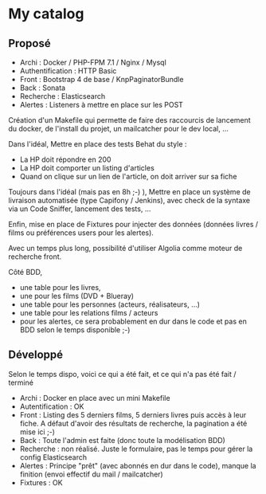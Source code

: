 My catalog
==========

Proposé
---

* Archi : Docker / PHP-FPM 7.1 / Nginx / Mysql
* Authentification : HTTP Basic
* Front : Bootstrap 4 de base / KnpPaginatorBundle
* Back : Sonata
* Recherche : Elasticsearch
* Alertes : Listeners à mettre en place sur les POST

Création d'un Makefile qui permette de faire des raccourcis de lancement du docker, de l'install du projet, un mailcatcher pour le dev local, ...

Dans l'idéal,
Mettre en place des tests Behat du style :
* La HP doit répondre en 200
* La HP doit comporter un listing d'articles
* Quand on clique sur un lien de l'article, on doit arriver sur sa fiche

Toujours dans l'idéal (mais pas en 8h ;-) ),
Mettre en place un système de livraison automatisée (type Capifony / Jenkins), avec check de la syntaxe via un Code Sniffer, lancement des tests, ...

Enfin, mise en place de Fixtures pour injecter des données (données livres / films ou préférences users pour les alertes).

Avec un temps plus long, possibilité d'utiliser Algolia comme moteur de recherche front.

Côté BDD, 
* une table pour les livres, 
* une pour les films (DVD + Blueray)
* une table pour les personnes (acteurs, réalisateurs, ...)
* une table pour les relations films / acteurs
* pour les alertes, ce sera probablement en dur dans le code et pas en BDD selon le temps disponible ;-)


Développé
---

Selon le temps dispo, voici ce qui a été fait, et ce qui n'a pas été fait / terminé

- Archi : Docker en place avec un mini Makefile
- Autentification : OK
- Front : Listing des 5 derniers films, 5 derniers livres puis accès à leur fiche. A défaut d'avoir des résultats de recherche, la pagination a été mise ici ;-)
- Back : Toute l'admin est faite (donc toute la modélisation BDD)
- Recherche : non réalisé. Juste le formulaire, pas le temps pour gérer la config Elasticsearch
- Alertes : Principe "prêt" (avec abonnés en dur dans le code), manque la finition (envoi effectif du mail / mailcatcher)
- Fixtures : OK
